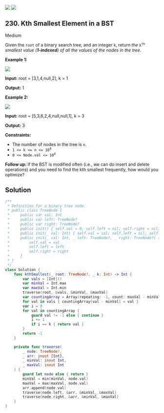 [![](https://img.shields.io/github/stars/LeetCode-in-Swift/LeetCode-in-Swift?label=Stars&style=flat-square)](https://github.com/LeetCode-in-Swift/LeetCode-in-Swift)
[![](https://img.shields.io/github/forks/LeetCode-in-Swift/LeetCode-in-Swift?label=Fork%20me%20on%20GitHub%20&style=flat-square)](https://github.com/LeetCode-in-Swift/LeetCode-in-Swift/fork)

## 230\. Kth Smallest Element in a BST

Medium

Given the `root` of a binary search tree, and an integer `k`, return _the_ <code>k<sup>th</sup></code> _smallest value (**1-indexed**) of all the values of the nodes in the tree_.

**Example 1:**

![](https://assets.leetcode.com/uploads/2021/01/28/kthtree1.jpg)

**Input:** root = [3,1,4,null,2], k = 1

**Output:** 1 

**Example 2:**

![](https://assets.leetcode.com/uploads/2021/01/28/kthtree2.jpg)

**Input:** root = [5,3,6,2,4,null,null,1], k = 3

**Output:** 3 

**Constraints:**

*   The number of nodes in the tree is `n`.
*   <code>1 <= k <= n <= 10<sup>4</sup></code>
*   <code>0 <= Node.val <= 10<sup>4</sup></code>

**Follow up:** If the BST is modified often (i.e., we can do insert and delete operations) and you need to find the kth smallest frequently, how would you optimize?

## Solution

```swift
/**
 * Definition for a binary tree node.
 * public class TreeNode {
 *     public var val: Int
 *     public var left: TreeNode?
 *     public var right: TreeNode?
 *     public init() { self.val = 0; self.left = nil; self.right = nil; }
 *     public init(_ val: Int) { self.val = val; self.left = nil; self.right = nil; }
 *     public init(_ val: Int, _ left: TreeNode?, _ right: TreeNode?) {
 *         self.val = val
 *         self.left = left
 *         self.right = right
 *     }
 * }
 */
class Solution {
    func kthSmallest(_ root: TreeNode?, _ k: Int) -> Int {
        var vals = [Int]()
        var minVal = Int.max
        var maxVal = Int.min
        traverse(root, &vals, &minVal, &maxVal)
        var countingArray = Array(repeating: -1, count: maxVal - minVal + 1)
        for val in vals { countingArray[val - minVal] = val }
        var i = 0
        for val in countingArray {
            guard val != -1 else { continue }
            i += 1
            if i == k { return val }
        }
        return -1
    }

    private func traverse(
        _ node: TreeNode?, 
        _ arr: inout [Int], 
        _ minVal: inout Int, 
        _ maxVal: inout Int
    ) {
        guard let node else { return }
        minVal = min(minVal, node.val)
        maxVal = max(maxVal, node.val)
        arr.append(node.val)
        traverse(node.left, &arr, &minVal, &maxVal)
        traverse(node.right, &arr, &minVal, &maxVal)
    }
}
```